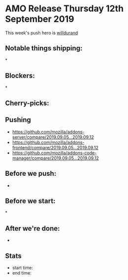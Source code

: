 # AMO Release Thursday 12th September 2019

This week's push hero is [willdurand](https://github.com/willdurand)

## Notable things shipping:

\*

## Blockers:

\*

## Cherry-picks:

## Pushing

- https://github.com/mozilla/addons-server/compare/2019.09.05...2019.09.12
- https://github.com/mozilla/addons-frontend/compare/2019.09.05...2019.09.12
- https://github.com/mozilla/addons-code-manager/compare/2019.09.05...2019.09.12

## Before we push:

-

## Before we start:

\*

## After we're done:

-

## Stats

- start time:
- end time:
